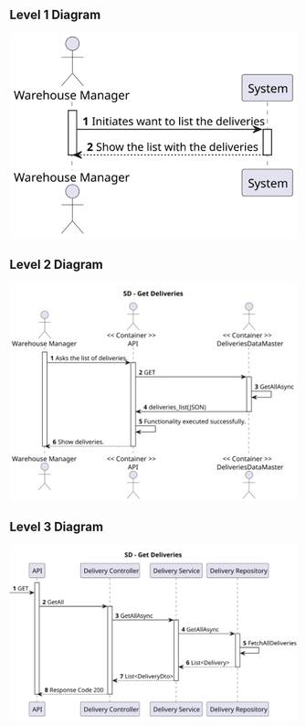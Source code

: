 ## Level 1 Diagram

![Level_1_Diagram](USA06_1.svg)

## Level 2 Diagram

![Level_2_Diagram](USA06_2.svg)

## Level 3 Diagram

![Level_3_Diagram](USA06_3.svg)